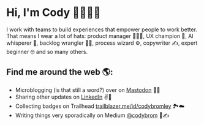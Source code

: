 # Hi, I'm Cody 👋👨🏻‍💻

I work with teams to build experiences that empower people to work better. That means I wear a lot of hats: product manager 👷🏻‍♂️, UX champion 🔁, AI whisperer 🤖, backlog wrangler 👨‍💻, process wizard ⚙, copywriter ✍, expert beginner 🤓 and so many others.

## Find me around the web 🌎:
- Microblogging (is that still a word?) over on <a href="https://mstdn.social/@codybrom">Mastodon</a> 🐘📝
- Sharing other updates on <a href="https://www.linkedin.com/in/codybromley/">LinkedIn</a> ✌️💼
- Collecting badges on Trailhead <a href="https://trailblazer.me/id/codybromley">trailblazer.me/id/codybromley</a> 🏞️☁️
- Writing things very sporadically on Medium <a href="https://medium.com/@codybrom"> @codybrom</a> 📜✍
